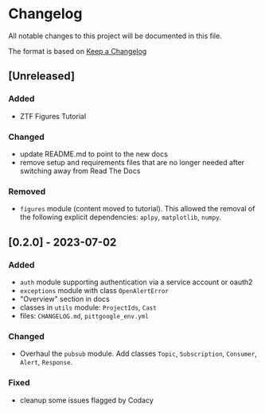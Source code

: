# Changelog

All notable changes to this project will be documented in this file.

The format is based on [Keep a Changelog](https://keepachangelog.com/en/1.0.0/)

<!-- uncomment the following when we're out of alpha and actually following it -->

<!-- and this project adheres to [Semantic Versioning](https://semver.org/spec/v2.0.0.html). -->

## \[Unreleased\]

### Added

-   ZTF Figures Tutorial

### Changed

-   update README.md to point to the new docs
-   remove setup and requirements files that are no longer needed after switching away from Read The Docs

### Removed

-   `figures` module (content moved to tutorial). This allowed the removal of the following explicit
    dependencies: `aplpy`, `matplotlib`, `numpy`.

## \[0.2.0\] - 2023-07-02

### Added

-   `auth` module supporting authentication via a service account or oauth2
-   `exceptions` module with class `OpenAlertError`
-   "Overview" section in docs
-   classes in `utils` module: `ProjectIds`, `Cast`
-   files: `CHANGELOG.md`, `pittgoogle_env.yml`

### Changed

-   Overhaul the `pubsub` module. Add classes `Topic`, `Subscription`, `Consumer`, `Alert`,
  `Response`.

### Fixed

-   cleanup some issues flagged by Codacy
